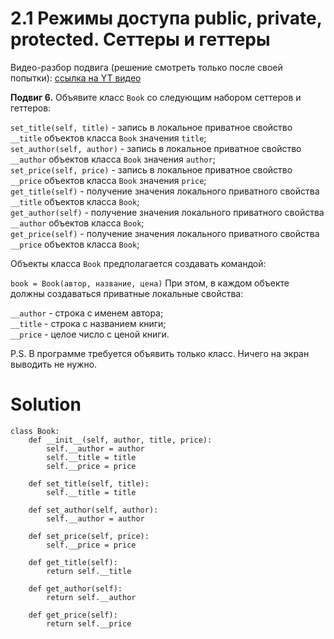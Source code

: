 # 2.1 Режимы доступа public, private, protected. Сеттеры и геттеры

Видео-разбор подвига (решение смотреть только
после своей попытки): [ссылка на YT видео](https://youtu.be/w0SAD6zNLlw)

**Подвиг 6.** Объявите класс `Book` со следующим
набором сеттеров и геттеров:

`set_title(self, title)` - запись в локальное
приватное свойство `__title` объектов класса `Book`
значения `title`;\
`set_author(self, author)` - запись в локальное
приватное свойство `__author` объектов класса
`Book` значения `author`;\
`set_price(self, price)` - запись в локальное 
приватное свойство `__price` объектов класса `Book`
значения `price`;\
`get_title(self)` - получение значения локального
приватного свойства `__title` объектов класса `Book`;\
`get_author(self)` - получение значения локального
приватного свойства `__author` объектов класса `Book`;\
`get_price(self)` - получение значения локального
приватного свойства `__price` объектов класса `Book`;

Объекты класса `Book` предполагается создавать командой:

`book = Book(автор, название, цена)`
При этом, в каждом объекте должны создаваться
приватные локальные свойства:

`__author` - строка с именем автора;\
`__title` - строка с названием книги;\
`__price` - целое число с ценой книги.

P.S. В программе требуется объявить только класс.
Ничего на экран выводить не нужно.

# Solution

```
class Book:
    def __init__(self, author, title, price):
        self.__author = author
        self.__title = title
        self.__price = price

    def set_title(self, title):
        self.__title = title

    def set_author(self, author):
        self.__author = author

    def set_price(self, price):
        self.__price = price

    def get_title(self):
        return self.__title

    def get_author(self):
        return self.__author

    def get_price(self):
        return self.__price
```
